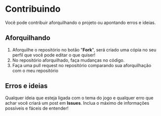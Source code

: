 # Contribuindo
Você pode contribuir aforquilhando o projeto ou apontando erros e ideias.

## Aforquilhando
1. Aforquilhe o repositório no botão "**Fork**", será criado uma cópia no seu perfil que você pode editar o que quiser!
2. No repositório aforquilhado, faça mudanças no código.
3. Faça uma pull request no repositório comparando sua aforquilhação com o meu repositório

## Erros e ideias
Qualquer ideia que esteja ligada com o tema do jogo e qualquer erro que achar você criará um post em **Issues**.
Inclua o máximo de informações possíveis e fáceis de entender!
